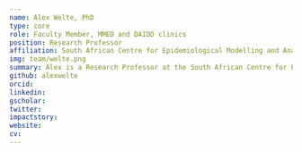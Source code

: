 ```yaml
---
name: Alex Welte, PhD
type: core
role: Faculty Member, MMED and DAIDD clinics
position: Research Professor
affiliation: South African Centre for Epidemiological Modelling and Analysis<br>Stellenbosch University, Stellenbosch, Western Cape, South Africa
img: team/welte.png
summary: Alex is a Research Professor at the South African Centre for Epidemiological Modelling and Analysis (SACEMA) and Stellenbosch University. He served as the Director of SACEMA from 2010-2016 and the ICI3D Program Director for Africa from 2012-2016. Alex has been a member of the ICI3D Core Faculty since the program started in 2012.
github: alexwelte
orcid:
linkedin:
gscholar:
twitter:
impactstory:
website:
cv:
---
```

